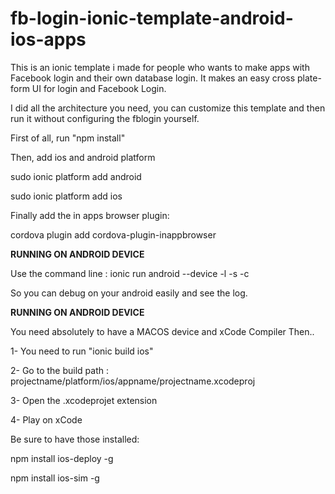 # fb-login-ionic-template-android-ios-apps
This is an ionic template i made for people who wants to make apps with Facebook login and their own database login.
It makes an easy cross plate-form UI for login and Facebook Login.

I did all the architecture you need, you can customize this template and then run it without configuring the fblogin yourself.

First of all, run "npm install"

Then, add ios and android platform

sudo ionic platform add android

sudo ionic platform add ios

Finally add the in apps browser plugin:

cordova plugin add cordova-plugin-inappbrowser

**RUNNING ON ANDROID DEVICE**

Use the command line : ionic run android --device -l -s -c

So you can debug on your android easily and see the log.

**RUNNING ON ANDROID DEVICE**

You need absolutely to have a MACOS device and xCode Compiler
Then..

1- You need to run "ionic build ios"

2- Go to the build path : projectname/platform/ios/appname/projectname.xcodeproj

3- Open the .xcodeprojet extension

4- Play on xCode

Be sure to have those installed:

npm install ios-deploy -g

npm install ios-sim  -g 
